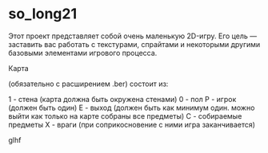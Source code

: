 # so_long21

Этот проект представляет собой очень маленькую 2D-игру. Его цель — заставить вас работать с текстурами, спрайтами и некоторыми другими базовыми элементами игрового процесса.

Карта

(обязательно с расширением .ber) состоит из:

1 - стена (карта должна быть окружена стенами)
0 - пол
P - игрок (должен быть один)
E - выход (должен быть как минимум один. можно выйти как только на карте собраны все предметы)
C - собираемые предметы
X - враги (при соприкосновение с ними игра заканчивается)

glhf
